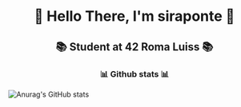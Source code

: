 <h1 align=center> 🐧 Hello There, I'm siraponte 🐧 </h1>

<h2 align=center> 📚 Student at 42 Roma Luiss 📚 </h2>

<h3 align=center> 📊 Github stats 📊 </h3>

<p align=center>
  
![Anurag's GitHub stats](https://github-readme-stats.vercel.app/api?username=siraponte&show_icons=true&theme=dark)

</p>
